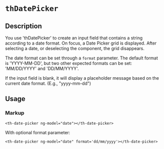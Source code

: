 # `thDatePicker`

## Description

You use 'thDatePicker' to create an input field that contains a string according to a date format. On focus, a Date Picker grid is displayed. After selecting a date, or deselecting the component, the grid disappears.

The date format can be set through a `format` parameter.  The default format is 'YYYY-MM-DD', but two other expected formats can be set: 'MM/DD/YYYY' and 'DD/MM/YYYY'.

If the input field is blank, it will display a placeholder message based on the current date format. (E.g., "yyyy-mm-dd")

## Usage

### Markup
```
<th-date-picker ng-model="date"></th-date-picker>
```
With optional format parameter:
```
<th-date-picker ng-model="date" format='dd/mm/yyyy'></th-date-picker>
```